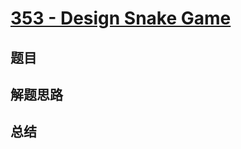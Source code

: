 # [353 - Design Snake Game](https://leetcode.com/problems/design-snake-game/)

## 题目


## 解题思路


## 总结


